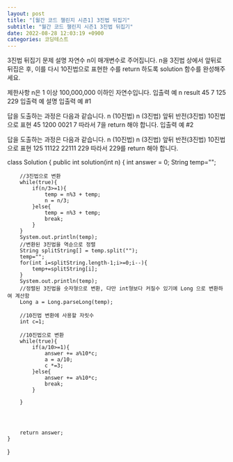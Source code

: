 ```yaml
---
layout: post
title: "[월간 코드 챌린지 시즌1] 3진법 뒤집기"
subtitle: "월간 코드 챌린지 시즌1 3진법 뒤집기"
date: 2022-08-28 12:03:19 +0900
categories: 코딩테스트
---
```

3진법 뒤집기
문제 설명
자연수 n이 매개변수로 주어집니다. n을 3진법 상에서 앞뒤로 뒤집은 후, 이를 다시 10진법으로 표현한 수를 return 하도록 solution 함수를 완성해주세요.

제한사항
n은 1 이상 100,000,000 이하인 자연수입니다.
입출력 예
n	result
45	7
125	229
입출력 예 설명
입출력 예 #1

답을 도출하는 과정은 다음과 같습니다.
n (10진법)	n (3진법)	앞뒤 반전(3진법)	10진법으로 표현
45	1200	0021	7
따라서 7을 return 해야 합니다.
입출력 예 #2

답을 도출하는 과정은 다음과 같습니다.
n (10진법)	n (3진법)	앞뒤 반전(3진법)	10진법으로 표현
125	11122	22111	229
따라서 229를 return 해야 합니다.




class Solution {
    public int solution(int n) {
        int answer = 0;
        String temp="";
        
        //3진법으로 변환
        while(true){
            if(n/3>=1){
                temp = n%3 + temp;
                n = n/3;
            }else{
                temp = n%3 + temp;
                break;
            }
        }
        System.out.println(temp);
        //변환된 3진법을 역순으로 정렬
        String splitString[] = temp.split("");
        temp="";
        for(int i=splitString.length-1;i>=0;i--){
            temp+=splitString[i];
        }
        System.out.println(temp);
        //정렬된 3진법을 숫자형으로 변환, 다만 int형보다 커질수 있기에 Long 으로 변환하여 계산함
        Long a = Long.parseLong(temp);

        //10진법 변환에 사용할 자릿수        
        int c=1;
        
        //10진법으로 변환
        while(true){
            if(a/10>=1){
                answer += a%10*c;
                a = a/10;
                c *=3;
            }else{
                answer += a%10*c;
                break;
            }
            
        }
        
        
        
        
        return answer;
    }
}
